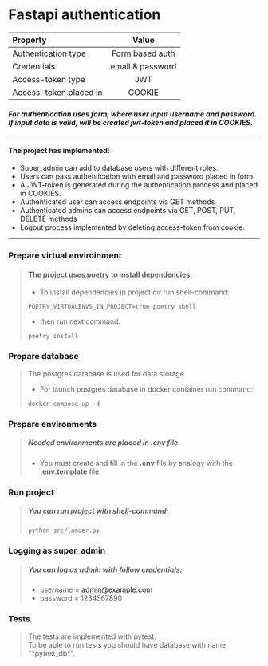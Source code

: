 # Fastapi authentication

| Property               |       Value       |
|:-----------------------|:-----------------:|
| Authentication type    |  Form based auth  |
| Credentials            | email & password  |
| Access-token type      |        JWT        | 
| Access-token placed in |      COOKIE       | 


<h4><i>
For authentication uses form, where user input username and password. <br>
If input data is valid, will be created jwt-token and placed it in COOKIES.
</i></h4>

---

#### The project has implemented:
* Super_admin can add to database users with different roles.
* Users can pass authentication with email and password placed in form.
* A JWT-token is generated during the authentication process and placed in COOKIES.
* Authenticated user can access endpoints via GET methods
* Authenticated admins can access endpoints via GET, POST, PUT, DELETE methods
* Logout process implemented by deleting access-token from cookie.

---

### Prepare virtual enviroinment
><h4>The project uses poetry to install dependencies.</h4>
>
>* To install dependencies in project dir run shell-command:
>
>```
>POETRY_VIRTUALENVS_IN_PROJECT=true poetry shell
>```
>
>* then run next command:
>
>```
>poetry install
>```

### Prepare database

>The postgres database is used for data storage
>
>* For launch postgres database in docker container run command:
>
>```
>docker compose up -d
>```


### Prepare environments
>##### Needed environments are placed in *.env* file
>
>* You must create and fill in the **.env** file by analogy with the **.env.template** file

### Run project
>##### You can run project with shell-command:
>
>```bash
>python src/loader.py
>```

### Logging as super_admin
>##### You can log as admin with follow credentials:
>* username = admin@example.com
>* password = 1234567890

### Tests
><p> The tests are implemented with pytest. <br>
> To be able to run tests you should have database with name "*pytest_db*".</p>

